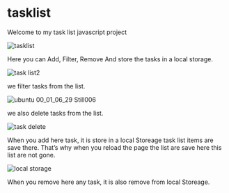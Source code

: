 # tasklist

Welcome to my task list  javascript project

![tasklist](https://user-images.githubusercontent.com/68610034/138998609-a0c0eb72-fcf3-4cf8-bf87-3f56693c8728.jpg)

Here you can Add, Filter, Remove And store the tasks in a local storage.

![task list2](https://user-images.githubusercontent.com/68610034/138999187-41a989fe-773f-4a07-8e77-31ee5a3908cb.jpg)

we filter tasks from the list.

![ubuntu 00_01_06_29 Still006](https://user-images.githubusercontent.com/68610034/138999298-38adacc4-8b56-4140-8cc7-1b886b4214a4.jpg)

we also delete tasks from the list.

![task delete](https://user-images.githubusercontent.com/68610034/138999401-7a8ac89a-b56e-497e-b465-60a03f21e7e6.jpg)

When you add here task, it is store in a local Storeage task list items are save there. That’s why when you reload the page the list are save here this list are not gone.

![local storage](https://user-images.githubusercontent.com/68610034/138999827-7ed561ca-168a-4ca5-8256-3bed555ff14a.jpg)

When you remove here any task, it is also remove from local Storeage.
